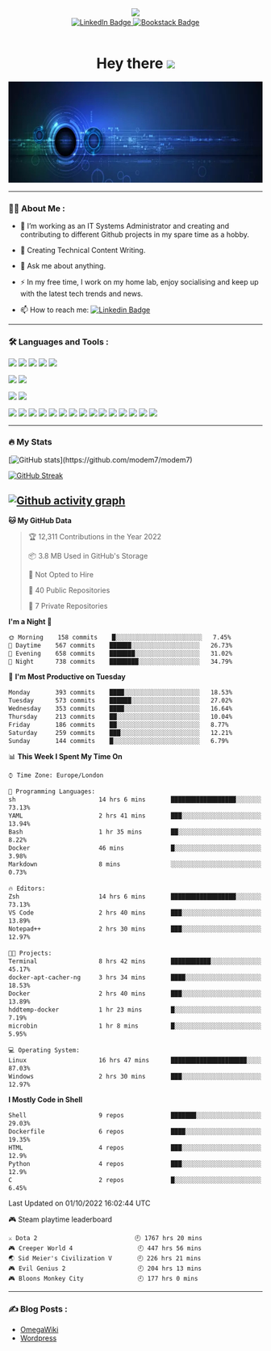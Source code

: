 <div id="header" align="center">
  <img src="https://media.giphy.com/media/f3iwJFOVOwuy7K6FFw/giphy.gif" width="300"/>
<div id="badges">
  <a href="https://www.linkedin.com/in/alexlaneit/">
    <img src="https://img.shields.io/badge/LinkedIn-blue?style=for-the-badge&logo=linkedin&logoColor=white" alt="LinkedIn Badge"/>
  </a>
  <a href="https://omegawiki.modem7.com">
  <img src="https://img.shields.io/badge/Bookstack-blue?style=for-the-badge&logo=BookStack&logoColor=white" alt="Bookstack Badge"/>
  </a>
</div>
  <img src="https://komarev.com/ghpvc/?username=modem7&style=flat-square&color=blue" alt=""/>
<h1>
  Hey there
  <img src="https://media.giphy.com/media/hvRJCLFzcasrR4ia7z/giphy.gif" width="30px"/>
</h1>
</div>

<div align="center">
  <img src="https://github.com/modem7/MiscAssets/blob/master/images/ezgif-6-79e26c05da.jpg" width="800" height="200"/>
</div>

---

### :man_technologist: About Me :
- :telescope: I’m working as an IT Systems Administrator and creating and contributing to different Github projects in my spare time as a hobby.

- :seedling: Creating Technical Content Writing.

- 💬 Ask me about anything.

- :zap: In my free time, I work on my home lab, enjoy socialising and keep up with the latest tech trends and news.

- :mailbox: How to reach me: [![Linkedin Badge](https://img.shields.io/badge/-AlexLaneIT-blue?style=flat&logo=Linkedin&logoColor=white)](https://www.linkedin.com/in/alexlaneit/)

---

### :hammer_and_wrench: Languages and Tools :
![](https://img.shields.io/badge/OS-Centos-informational?style=flat&logo=centos&logoColor=white&color=981e32)
![](https://img.shields.io/badge/OS-Debian-informational?style=flat&logo=debian&logoColor=white&color=981e32)
![](https://img.shields.io/badge/OS-RHEL-informational?style=flat&logo=red-hat&logoColor=white&color=981e32)
![](https://img.shields.io/badge/OS-Ubuntu-informational?style=flat&logo=ubuntu&logoColor=white&color=981e32)
![](https://img.shields.io/badge/OS-Windows-informational?style=flat&logo=windows&logoColor=white&color=981e32)

![](https://img.shields.io/badge/Editor-Notepad++-informational?style=flat&logo=notepadplusplus&logoColor=white&color=981e32)
![](https://img.shields.io/badge/Editor-Visual_Studio_Code-informational?style=flat&logo=visual-studio-code&logoColor=white&color=981e32)


![](https://img.shields.io/badge/Shell-Bash-informational?style=flat&logo=gnu-bash&logoColor=white&color=981e32)
![](https://img.shields.io/badge/Shell-ZSH-informational?style=flat&logo=gnu-bash&logoColor=white&color=981e32)

![](https://img.shields.io/badge/Tools-3CX-informational?style=flat&logoColor=white&color=981e32)
![](https://img.shields.io/badge/Tools-Ansible-informational?style=flat&logo=ansible&logoColor=white&color=981e32)
![](https://img.shields.io/badge/Tools-Arduino-informational?style=flat&logo=arduino&logoColor=white&color=981e32)
![](https://img.shields.io/badge/Tools-Borg-informational?style=flat&logoColor=white&color=981e32)
![](https://img.shields.io/badge/Tools-Docker-informational?style=flat&logo=docker&logoColor=white&color=981e32)
![](https://img.shields.io/badge/Tools-Drone_CI-informational?style=flat&logo=drone&logoColor=white&color=981e32)
![](https://img.shields.io/badge/Tools-Git-informational?style=flat&logo=git&logoColor=white&color=981e32)
![](https://img.shields.io/badge/Tools-Github-informational?style=flat&logo=github&logoColor=white&color=981e32)
![](https://img.shields.io/badge/Tools-Gitlab-informational?style=flat&logo=gitlab&logoColor=white&color=981e32)
![](https://img.shields.io/badge/Tools-Jira-informational?style=flat&logo=jira&logoColor=white&color=981e32)
![](https://img.shields.io/badge/Tools-Kanban-informational?style=flat&logoColor=white&color=981e32)
![](https://img.shields.io/badge/Tools-Nginx-informational?style=flat&logo=nginx&logoColor=white&color=981e32)
![](https://img.shields.io/badge/Tools-Raspberry_Pi-informational?style=flat&logo=raspberry-pi&logoColor=white&color=981e32)
![](https://img.shields.io/badge/Tools-Snyk-informational?style=flat&logo=snyk&logoColor=white&color=981e32)
![](https://img.shields.io/badge/Tools-Traefik-informational?style=flat&logo=traefikmesh&logoColor=white&color=981e32)

---

### :fire: My Stats
[![GitHub stats](https://github-readme-stats.vercel.app/api?username=modem7&show_icons=true&theme=codeSTACKr&count_private=true")](https://github.com/modem7/modem7)

[![GitHub Streak](http://github-readme-streak-stats.herokuapp.com?user=modem7&theme=elegant&hide_border=true&date_format=j%20M%5B%20Y%5D&background=DD272700)](https://git.io/streak-stats)

[![Github activity graph](https://activity-graph.herokuapp.com/graph?username=modem7&theme=elegant&custom_title=Contribution%20Graph&hide_border=true&bg_color=%20)](https://github.com/modem7/modem7)
---

<!--START_SECTION:waka-->
**🐱 My GitHub Data** 

> 🏆 12,311 Contributions in the Year 2022
 > 
> 📦 3.8 MB Used in GitHub's Storage 
 > 
> 🚫 Not Opted to Hire
 > 
> 📜 40 Public Repositories 
 > 
> 🔑 7 Private Repositories  
 > 
**I'm a Night 🦉** 

```text
🌞 Morning    158 commits    █░░░░░░░░░░░░░░░░░░░░░░░░   7.45% 
🌆 Daytime    567 commits    ██████░░░░░░░░░░░░░░░░░░░   26.73% 
🌃 Evening    658 commits    ███████░░░░░░░░░░░░░░░░░░   31.02% 
🌙 Night      738 commits    ████████░░░░░░░░░░░░░░░░░   34.79%

```
📅 **I'm Most Productive on Tuesday** 

```text
Monday       393 commits    ████░░░░░░░░░░░░░░░░░░░░░   18.53% 
Tuesday      573 commits    ██████░░░░░░░░░░░░░░░░░░░   27.02% 
Wednesday    353 commits    ████░░░░░░░░░░░░░░░░░░░░░   16.64% 
Thursday     213 commits    ██░░░░░░░░░░░░░░░░░░░░░░░   10.04% 
Friday       186 commits    ██░░░░░░░░░░░░░░░░░░░░░░░   8.77% 
Saturday     259 commits    ███░░░░░░░░░░░░░░░░░░░░░░   12.21% 
Sunday       144 commits    █░░░░░░░░░░░░░░░░░░░░░░░░   6.79%

```


📊 **This Week I Spent My Time On** 

```text
⌚︎ Time Zone: Europe/London

💬 Programming Languages: 
sh                       14 hrs 6 mins       ██████████████████░░░░░░░   73.13% 
YAML                     2 hrs 41 mins       ███░░░░░░░░░░░░░░░░░░░░░░   13.94% 
Bash                     1 hr 35 mins        ██░░░░░░░░░░░░░░░░░░░░░░░   8.22% 
Docker                   46 mins             █░░░░░░░░░░░░░░░░░░░░░░░░   3.98% 
Markdown                 8 mins              ░░░░░░░░░░░░░░░░░░░░░░░░░   0.73%

🔥 Editors: 
Zsh                      14 hrs 6 mins       ██████████████████░░░░░░░   73.13% 
VS Code                  2 hrs 40 mins       ███░░░░░░░░░░░░░░░░░░░░░░   13.89% 
Notepad++                2 hrs 30 mins       ███░░░░░░░░░░░░░░░░░░░░░░   12.97%

🐱‍💻 Projects: 
Terminal                 8 hrs 42 mins       ███████████░░░░░░░░░░░░░░   45.17% 
docker-apt-cacher-ng     3 hrs 34 mins       ████░░░░░░░░░░░░░░░░░░░░░   18.53% 
Docker                   2 hrs 40 mins       ███░░░░░░░░░░░░░░░░░░░░░░   13.89% 
hddtemp-docker           1 hr 23 mins        █░░░░░░░░░░░░░░░░░░░░░░░░   7.19% 
microbin                 1 hr 8 mins         █░░░░░░░░░░░░░░░░░░░░░░░░   5.95%

💻 Operating System: 
Linux                    16 hrs 47 mins      █████████████████████░░░░   87.03% 
Windows                  2 hrs 30 mins       ███░░░░░░░░░░░░░░░░░░░░░░   12.97%

```

**I Mostly Code in Shell** 

```text
Shell                    9 repos             ███████░░░░░░░░░░░░░░░░░░   29.03% 
Dockerfile               6 repos             ████░░░░░░░░░░░░░░░░░░░░░   19.35% 
HTML                     4 repos             ███░░░░░░░░░░░░░░░░░░░░░░   12.9% 
Python                   4 repos             ███░░░░░░░░░░░░░░░░░░░░░░   12.9% 
C                        2 repos             █░░░░░░░░░░░░░░░░░░░░░░░░   6.45%

```



 Last Updated on 01/10/2022 16:02:44 UTC
<!--END_SECTION:waka-->

<!-- steam-box start -->
🎮 Steam playtime leaderboard
```text
⚔️ Dota 2                           🕘 1767 hrs 20 mins
🎮 Creeper World 4                  🕘 447 hrs 56 mins
🌏 Sid Meier's Civilization V       🕘 226 hrs 21 mins
🎮 Evil Genius 2                    🕘 204 hrs 13 mins
🎮 Bloons Monkey City               🕘 177 hrs 0 mins
```
<!-- Powered by https://github.com/YouEclipse/steam-box . -->
<!-- steam-box end -->

---

### :writing_hand: Blog Posts :
- [OmegaWiki](https://omegawiki.modem7.com)
- [Wordpress](https://modem7.wordpress.com)
